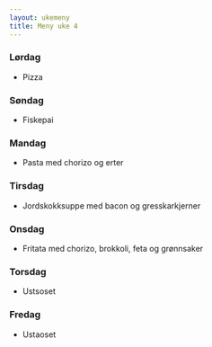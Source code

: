 ```yaml
---
layout: ukemeny
title: Meny uke 4
---
```


### Lørdag

-  Pizza

### Søndag

- Fiskepai

### Mandag

- Pasta med chorizo og erter

### Tirsdag

- Jordskokksuppe med bacon og gresskarkjerner

### Onsdag

- Fritata med chorizo, brokkoli, feta og grønnsaker

### Torsdag

- Ustsoset

### Fredag

- Ustaoset

